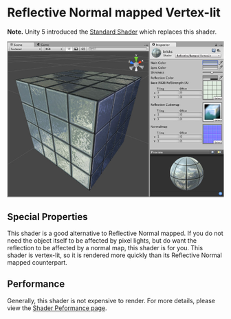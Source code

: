 Reflective Normal mapped Vertex-lit
===================================

**Note.** Unity 5 introduced the [Standard Shader](shader-StandardShader) which replaces this shader.

![](../uploads/Shaders/Shader-ReflBumpVertex.jpg) 

<!-- include shader-ReflectiveFamilyImport -->

<!-- include shader-VertexLitSubsetImport -->

Special Properties
------------------


This shader is a good alternative to Reflective Normal mapped. If you do not need the object itself to be affected by pixel lights, but do want the reflection to be affected by a normal map, this shader is for you. This shader is vertex-lit, so it is rendered more quickly than its Reflective Normal mapped counterpart.

Performance
-----------


Generally, this shader is not expensive to render. For more details, please view the [Shader Peformance page](shader-Performance).
